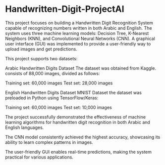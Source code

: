 # Handwritten-Digit-ProjectAI
This project focuses on building a Handwritten Digit Recognition System capable of recognizing numbers written in both Arabic and English. The system uses three machine learning models: Decision Tree, K-Nearest Neighbors (KNN), and Convolutional Neural Networks (CNN). A graphical user interface (GUI) was implemented to provide a user-friendly way to upload images and get predictions.


This project supports two datasets:

Arabic Handwritten Digits Dataset 
The dataset was obtained from Kaggle. consists of 88,000 images, divided as follows:

Training set:   60,000 images
Test set:          28,000 images


English Handwritten Digits Dataset
MNIST Dataset the dataset was preloaded in Python using TensorFlow/Keras:

Training set:   60,000 images
Test set:          10,000  images


The project successfully demonstrated the effectiveness of machine learning algorithms for handwritten digit recognition in both Arabic and English languages. 

The CNN model consistently achieved the highest accuracy, showcasing its ability to learn complex patterns in images. 

The user-friendly GUI enables real-time predictions, making the system practical for various applications.

